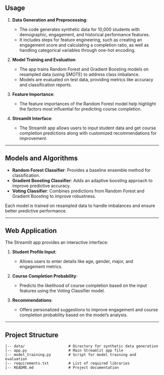 ## Usage

1. **Data Generation and Preprocessing**: 
   - The code generates synthetic data for 10,000 students with demographic, engagement, and historical performance features.
   - It includes steps for feature engineering, such as creating an engagement score and calculating a completion ratio, as well as handling categorical variables through one-hot encoding.

2. **Model Training and Evaluation**: 
   - The app trains Random Forest and Gradient Boosting models on resampled data (using SMOTE) to address class imbalance.
   - Models are evaluated on test data, providing metrics like accuracy and classification reports.

3. **Feature Importance**: 
   - The feature importances of the Random Forest model help highlight the factors most influential for predicting course completion.

4. **Streamlit Interface**: 
   - The Streamlit app allows users to input student data and get course completion predictions along with customized recommendations for improvement.

---

## Models and Algorithms

- **Random Forest Classifier**: Provides a baseline ensemble method for classification.
- **Gradient Boosting Classifier**: Adds an adaptive boosting approach to improve predictive accuracy.
- **Voting Classifier**: Combines predictions from Random Forest and Gradient Boosting to improve robustness.

Each model is trained on resampled data to handle imbalances and ensure better predictive performance.

---

## Web Application

The Streamlit app provides an interactive interface:

1. **Student Profile Input**: 
   - Allows users to enter details like age, gender, major, and engagement metrics.

2. **Course Completion Probability**: 
   - Predicts the likelihood of course completion based on the input features using the Voting Classifier model.

3. **Recommendations**: 
   - Offers personalized suggestions to improve engagement and course completion probability based on the model’s analysis.

---

## Project Structure

```plaintext
|-- data/                    # Directory for synthetic data generation
|-- app.py                   # Main Streamlit app file
|-- model_training.py        # Script for model training and evaluation
|-- requirements.txt         # List of required libraries
|-- README.md                # Project documentation
